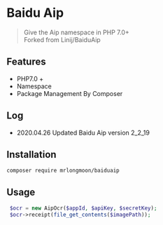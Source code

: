 # Baidu Aip 

> Give the Aip namespace in PHP 7.0+  
Forked from Linij/BaiduAip

## Features

- PHP7.0 + 
- Namespace
- Package Management By Composer

## Log
- 2020.04.26 Updated Baidu Aip version 2_2_19

## Installation

`composer require mrlongmoon/baiduaip`

## Usage

```php
 $ocr = new AipOcr($appId, $apiKey, $secretKey);
 $ocr->receipt(file_get_contents($imagePath));
```
